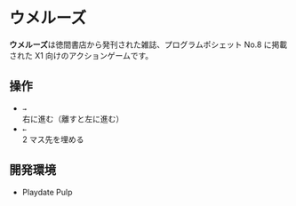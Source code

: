 # ウメルーズ
**ウメルーズ**は徳間書店から発刊された雑誌、プログラムポシェット No.8 に掲載された X1 向けのアクションゲームです。

## 操作
- `→`<br>右に進む（離すと左に進む）
- `←`<br>2 マス先を埋める

## 開発環境
- Playdate Pulp

